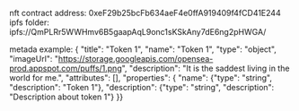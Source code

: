 nft contract address: 0xeF29b25bcFb634aeF4e0ffA919409f4fCD41E244
ipfs folder: ipfs://QmPLRr5WWHmv6B5gaapAqL9onc1sKSkAny7dE6ng2pHWGA/

metada example: 
{
"title": "Token 1", 
"name": "Token 1", 
"type": "object",
"imageUrl": "https://storage.googleapis.com/opensea-prod.appspot.com/puffs/1.png",
"description": "It is the saddest living in the world for me.",
"attributes": [],
"properties": 
{
"name": {"type": "string", "description": "Token 1"},
"description": {"type": "string", "description": "Description about token 1"}
}}
